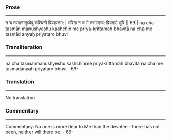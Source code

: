 ### Prose 
 --- 
न च तस्मान्मनुष्येषु कश्चिन्मे प्रियकृत्तम: |
भविता न च मे तस्मादन्य: प्रियतरो भुवि || 69||
na cha tasmān manuṣhyeṣhu kaśhchin me priya-kṛittamaḥ
bhavitā na cha me tasmād anyaḥ priyataro bhuvi

### Transliteration 
 --- 
na cha tasmanmanushyeshu kashchinme priyakrittamah bhavita na cha me tasmadanyah priyataro bhuvi - 69-

### Translation 
 --- 
No translation

### Commentary 
 --- 
Commentary: No one is more dear to Me than the devotee - there has not been, neither will there be. - 69-